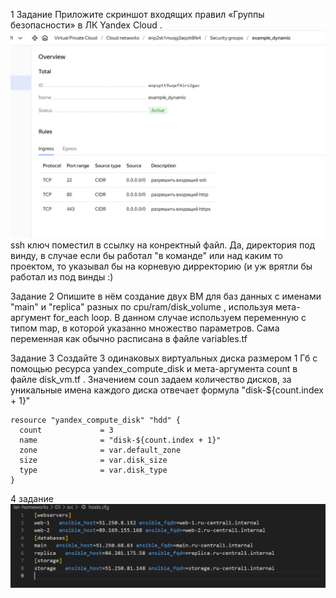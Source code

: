 1 Задание
Приложите скриншот входящих правил «Группы безопасности» в ЛК Yandex Cloud .
![alt text](image.png)
ssh ключ поместил в ссылку на конректный файл. Да, директория под винду, в случае если бы работал "в команде" или над каким то проектом, то указывал бы на корневую дирректорию (и уж врятли бы работал из под винды :)

Задание 2
Опишите в нём создание двух ВМ для баз данных с именами "main" и "replica" разных по cpu/ram/disk_volume , используя мета-аргумент for_each loop.
В данном случае используем переменную с типом map, в которой указанно множество параметров. Сама переменная как обычно расписана в файле variables.tf

Задание 3
Создайте 3 одинаковых виртуальных диска размером 1 Гб с помощью ресурса yandex_compute_disk и мета-аргумента count в файле disk_vm.tf .
Значением coun задаем количество дисков, за уникальные имена каждого диска отвечает формула "disk-${count.index + 1}"
```
resource "yandex_compute_disk" "hdd" {
  count             = 3
  name              = "disk-${count.index + 1}"
  zone              = var.default_zone
  size              = var.disk_size
  type              = var.disk_type
}
```

4 задание 
![alt text](image-2.png)
